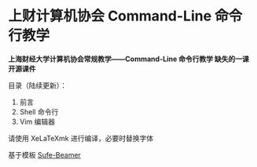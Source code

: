 # 上财计算机协会 Command-Line 命令行教学

**上海财经大学计算机协会常规教学——Command-Line 命令行教学 缺失的一课 开源课件**

目录（陆续更新）：

1. 前言
2. Shell 命令行
3. Vim 编辑器

请使用 XeLaTeXmk 进行编译，必要时替换字体

基于模板 [Sufe-Beamer](https://github.com/Su-luoya/Sufe-Beamer)
